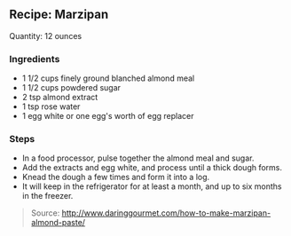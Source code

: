## Recipe: Marzipan
Quantity: 12 ounces  

### Ingredients
 - 1 1/2 cups finely ground blanched almond meal
 - 1 1/2 cups powdered sugar
 - 2 tsp almond extract
 - 1 tsp rose water
 - 1 egg white or one egg's worth of egg replacer

### Steps
 - In a food processor, pulse together the almond meal and sugar.
 - Add the extracts and egg white, and process until a thick dough forms.
 - Knead the dough a few times and form it into a log.
 - It will keep in the refrigerator for at least a month, and up to six months in the freezer.

> Source: http://www.daringgourmet.com/how-to-make-marzipan-almond-paste/